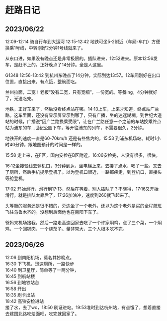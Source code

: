 # 赶路日记

## 2023/06/22

12:09-12:14 骑自行车到大运河
12:15-12:42 地铁可坐5-2附近（车厢-车门）方便换乘1号线，中转刚好2分钟1号线就来了。

从东口进，如果没有晚点还是非常极限的。插队进来，12:52进来。原本12:56发车，是赶不上的。正好晚点了14分钟。全是人这里。

G1348 12:56-13:42 到杭州东晚点了14分钟，实际到达13:57。12车厢刚好在出口位置，直接出来。有点饿，整碗面吃。

兰州拉面，二宽！老板“没有二宽，只有宽细”，一份宽的。等餐ing，4分钟就好了，光速吃完。

地铁，正好车来了，然后没看终点站在哪。14:13上车，上来才知道，终点站广兰路。这车里面，还没有显示屏显示到哪了，只有广播，坐的迷迷糊糊。到世纪大道站的时候，广播说“因广兰路换乘受限”，让在广兰路任意一个之前的车站换乘终点站为浦东的车…世纪公园下车，等开往浦东的列车，不需要很久，2分钟。

地铁开的速度一直是60-70km/h 还是有些焦灼的，15:53 到浦东机场站。耗时1小时40分钟，跟地图预计的时间是一样的。

15:58 走上来，在F区，国内安检在B区附近。16:06安检完，人没有很多，很快。

16:12坐接驳线去登机口，3分钟到达，坐电梯上来，去接了点水，喝了一些。又去了厕所，然后手机提示登机了。以为登机口很近，一路都疾走，到登机口，直接头等舱登机。

17:02 开始滑行，滑行到17:13，然后在等着，别人插队了？不晓得，17:16又开始滑行，就是排队太靠后了，17:26加油冲，速度到260就飞起来了。

头等舱的服务还是很不错的，旁边坐了一个老外，还以为这个老外是买的全程航班飞往乌鲁木齐的。没想到后面他也在南阳下车了。

爸妈来机场接我，然后一路走高速回家去吃了一个许家焖鸡，点了三个菜，一个焖鸡，一个回锅肉，一个烧茄子。量非常大，三个人根本吃不完。

## 2023/06/26

12:06 到南阳机场，莫名其妙晚点。  
16:30 下飞机，迅速厕所，一路快步  
16:40 到卫星厅，简单等了一两分钟，  
16:45 到航站楼  
16:56 到地铁站台  
16:58 开出  
18:35 刷卡出站  
18:42 高铁安检进站  
接了水，去了wc，18:50 刷证进站。19:53准时到达杭州站，有点饿了，想着直接去建国北路吃烩面吧，吃完就回家了。
